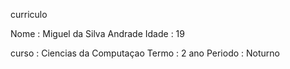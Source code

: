 curriculo

Nome : Miguel da Silva Andrade
Idade : 19

curso : Ciencias da Computaçao
Termo : 2 ano
Periodo : Noturno


